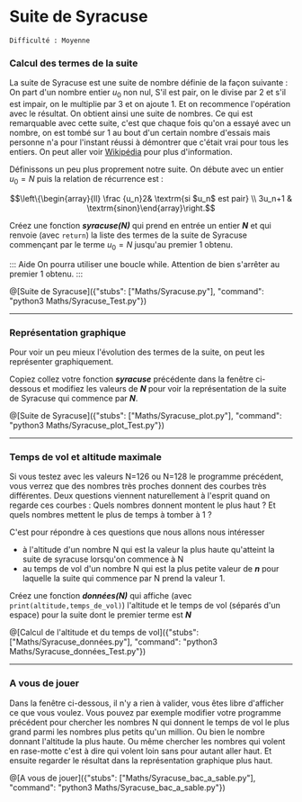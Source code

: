# Suite de Syracuse
`Difficulté : Moyenne`

### Calcul des termes de la suite 

La suite de Syracuse est une suite de nombre définie de la façon suivante : On part d'un nombre entier $`u_0`$ non nul, S'il est pair, on le divise par 2 et s'il est impair, on le multiplie par 3 et on ajoute 1. Et on recommence l'opération avec le résultat. On obtient ainsi une suite de nombres. Ce qui est remarquable avec cette suite, c'est que chaque fois qu'on a essayé avec un nombre, on est tombé sur 1 au bout d'un certain nombre d'essais mais personne n'a pour l'instant réussi à démontrer que c'était vrai pour tous les entiers. On peut aller voir [Wikipédia](https://fr.wikipedia.org/wiki/Conjecture_de_Syracuse) pour plus d'information.

Définissons un peu plus proprement notre suite. On débute avec un entier $`u_0=N`$ puis la relation de récurrence est :
```math
\left\{\begin{array}{ll} \frac {u_n}2& \textrm{si $u_n$ est pair} \\ 3u_n+1 & \textrm{sinon}\end{array}\right.
```

Créez une fonction ***syracuse(N)*** qui prend en entrée un entier ***N*** et qui renvoie (avec `return`) la liste des termes de la suite de Syracuse commençant par le terme $`u_0=N`$ jusqu'au premier 1 obtenu.

::: Aide
On pourra utiliser une boucle while. Attention de bien s'arrêter au premier 1 obtenu.
:::

@[Suite de Syracuse]({"stubs": ["Maths/Syracuse.py"], "command": "python3 Maths/Syracuse_Test.py"})

---

### Représentation graphique

Pour voir un peu mieux l'évolution des termes de la suite, on peut les représenter graphiquement.

Copiez collez votre fonction ***syracuse*** précédente dans la fenêtre ci-dessous et modifiez les valeurs de ***N*** pour voir la représentation de la suite de Syracuse qui commence par ***N***.

@[Suite de Syracuse]({"stubs": ["Maths/Syracuse_plot.py"], "command": "python3 Maths/Syracuse_plot_Test.py"})

---

### Temps de vol et altitude maximale

Si vous testez avec les valeurs N=126 ou N=128 le programme précédent, vous verrez que des nombres très proches donnent des courbes très différentes. Deux questions viennent naturellement à l'esprit quand on regarde ces courbes : Quels nombres donnent montent le plus haut ? Et quels nombres mettent le plus de temps à tomber à 1 ?

C'est pour répondre à ces questions que nous allons nous intéresser  
+ à l'altitude d'un nombre N qui est la valeur la plus haute qu'atteint la suite de syracuse lorsqu'on commence à N 
+ au temps de vol d'un nombre N qui est la plus petite valeur de ***n*** pour laquelle la suite qui commence par N prend la valeur 1.

Créez une fonction ***données(N)*** qui affiche (avec `print(altitude,temps_de_vol)`) l'altitude et le temps de vol (séparés d'un espace) pour la suite dont le premier terme est ***N***

@[Calcul de l'altitude et du temps de vol]({"stubs": ["Maths/Syracuse_données.py"], "command": "python3 Maths/Syracuse_données_Test.py"})

---

### A vous de jouer

Dans la fenêtre ci-dessous, il n'y a rien à valider, vous êtes libre d'afficher ce que vous voulez. Vous pouvez par exemple modifier votre programme précédent pour chercher les nombres N qui donnent le temps de vol le plus grand parmi les nombres plus petits qu'un million. Ou bien le nombre donnant l'altitude la plus haute. Ou même chercher les nombres qui volent en rase-motte c'est à dire qui volent loin sans pour autant aller haut. Et ensuite regarder le résultat dans la représentation graphique plus haut.

@[A vous de jouer]({"stubs": ["Maths/Syracuse_bac_a_sable.py"], "command": "python3 Maths/Syracuse_bac_a_sable.py"})
